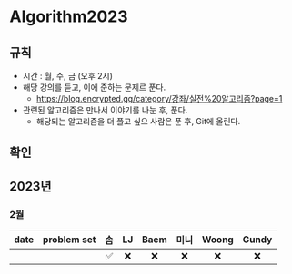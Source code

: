 # Algorithm2023

## 규칙
- 시간 : 월, 수, 금 (오후 2시)
- 해당 강의를 듣고, 이에 준하는 문제르 푼다.
   - https://blog.encrypted.gg/category/강좌/실전%20알고리즘?page=1
- 관련된 알고리즘은 만나서 이야기를 나눈 후, 푼다.
   - 해당되는 알고리즘을 더 풀고 싶으 사람은 푼 후, Git에 올린다.

## 확인

## 2023년
### 2월
| date       | problem set          | 솜 | LJ | Baem | 미니 | Woong | Gundy |
| :----------: | :--------------------: | :----: | :----: | :----: | :----: | :----: | :----: |
|  | | ✅ | ❌ | ❌ | ❌ | ❌ | ❌ |
